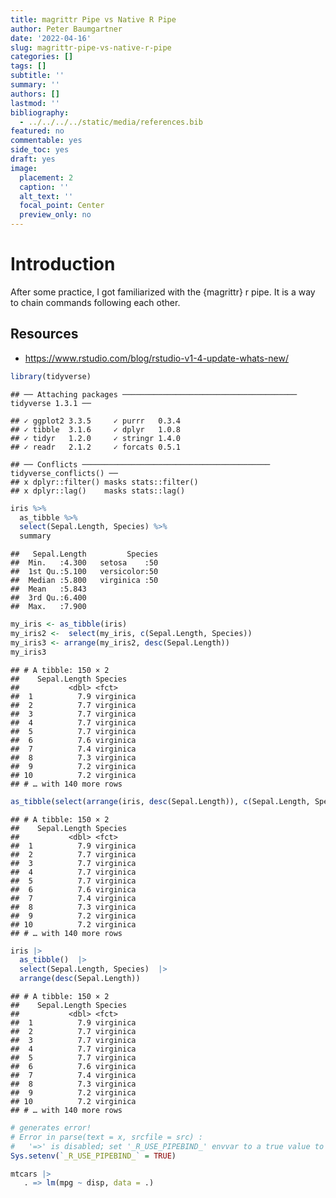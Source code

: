 ```yaml
---
title: magrittr Pipe vs Native R Pipe
author: Peter Baumgartner
date: '2022-04-16'
slug: magrittr-pipe-vs-native-r-pipe
categories: []
tags: []
subtitle: ''
summary: ''
authors: []
lastmod: ''
bibliography:
  - ../../../../static/media/references.bib
featured: no
commentable: yes
side_toc: yes
draft: yes
image:
  placement: 2
  caption: ''
  alt_text: ''
  focal_point: Center
  preview_only: no
---
```


# Introduction

After some practice, I got familiarized with the {magrittr} r pipe. It is a way to chain commands following each other.

## Resources

-   https://www.rstudio.com/blog/rstudio-v1-4-update-whats-new/

``` r
library(tidyverse)
```

    ## ── Attaching packages ─────────────────────────────────────── tidyverse 1.3.1 ──

    ## ✓ ggplot2 3.3.5     ✓ purrr   0.3.4
    ## ✓ tibble  3.1.6     ✓ dplyr   1.0.8
    ## ✓ tidyr   1.2.0     ✓ stringr 1.4.0
    ## ✓ readr   2.1.2     ✓ forcats 0.5.1

    ## ── Conflicts ────────────────────────────────────────── tidyverse_conflicts() ──
    ## x dplyr::filter() masks stats::filter()
    ## x dplyr::lag()    masks stats::lag()

``` r
iris %>%
  as_tibble %>%
  select(Sepal.Length, Species) %>%
  summary
```

    ##   Sepal.Length         Species  
    ##  Min.   :4.300   setosa    :50  
    ##  1st Qu.:5.100   versicolor:50  
    ##  Median :5.800   virginica :50  
    ##  Mean   :5.843                  
    ##  3rd Qu.:6.400                  
    ##  Max.   :7.900

``` r
my_iris <- as_tibble(iris)
my_iris2 <-  select(my_iris, c(Sepal.Length, Species))
my_iris3 <- arrange(my_iris2, desc(Sepal.Length))
my_iris3
```

    ## # A tibble: 150 × 2
    ##    Sepal.Length Species  
    ##           <dbl> <fct>    
    ##  1          7.9 virginica
    ##  2          7.7 virginica
    ##  3          7.7 virginica
    ##  4          7.7 virginica
    ##  5          7.7 virginica
    ##  6          7.6 virginica
    ##  7          7.4 virginica
    ##  8          7.3 virginica
    ##  9          7.2 virginica
    ## 10          7.2 virginica
    ## # … with 140 more rows

``` r
as_tibble(select(arrange(iris, desc(Sepal.Length)), c(Sepal.Length, Species)))
```

    ## # A tibble: 150 × 2
    ##    Sepal.Length Species  
    ##           <dbl> <fct>    
    ##  1          7.9 virginica
    ##  2          7.7 virginica
    ##  3          7.7 virginica
    ##  4          7.7 virginica
    ##  5          7.7 virginica
    ##  6          7.6 virginica
    ##  7          7.4 virginica
    ##  8          7.3 virginica
    ##  9          7.2 virginica
    ## 10          7.2 virginica
    ## # … with 140 more rows

``` r
iris |> 
  as_tibble()  |> 
  select(Sepal.Length, Species)  |>
  arrange(desc(Sepal.Length))
```

    ## # A tibble: 150 × 2
    ##    Sepal.Length Species  
    ##           <dbl> <fct>    
    ##  1          7.9 virginica
    ##  2          7.7 virginica
    ##  3          7.7 virginica
    ##  4          7.7 virginica
    ##  5          7.7 virginica
    ##  6          7.6 virginica
    ##  7          7.4 virginica
    ##  8          7.3 virginica
    ##  9          7.2 virginica
    ## 10          7.2 virginica
    ## # … with 140 more rows

``` r
# generates error!
# Error in parse(text = x, srcfile = src) : 
#   '=>' is disabled; set '_R_USE_PIPEBIND_' envvar to a true value to enable it
Sys.setenv(`_R_USE_PIPEBIND_` = TRUE) 

mtcars |> 
   . => lm(mpg ~ disp, data = .)
```
